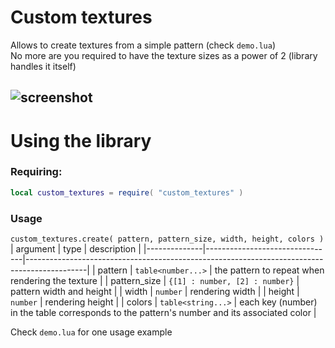 # Custom textures
Allows to create textures from a simple pattern (check `demo.lua`)  
No more are you required to have the texture sizes as a power of 2 (library handles it itself)
## ![screenshot](https://i.imgur.com/deQMakc.png)

# Using the library
### Requiring:
```lua
local custom_textures = require( "custom_textures" )
```

### Usage
`custom_textures.create( pattern, pattern_size, width, height, colors )`
| argument     | type                           | description                                                                                 |
|--------------|--------------------------------|---------------------------------------------------------------------------------------------|
| pattern      | `table<number...>`             | the pattern to repeat when rendering the texture                                            |
| pattern_size | `{[1] : number, [2] : number}` | pattern width and height                                                                    |
| width        | `number`                       | rendering width                                                                             |
| height       | `number`                       | rendering height                                                                            |
| colors       | `table<string...>`             | each key (number) in the table corresponds to the pattern's number and its associated color |

Check `demo.lua` for one usage example
